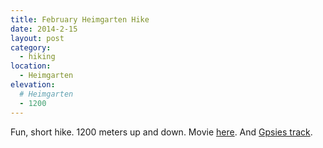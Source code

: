 ```yaml
---
title: February Heimgarten Hike
date: 2014-2-15
layout: post
category:
  - hiking
location:
  - Heimgarten
elevation:
  # Heimgarten
  - 1200
---
```


Fun, short hike. 1200 meters up and down. Movie [here](https://www.youtube.com/watch?v=qT3lh4dmPvM). And
[Gpsies track](https://www.gpsies.com/map.do?fileId=mgtebkebtudmwzdp).
